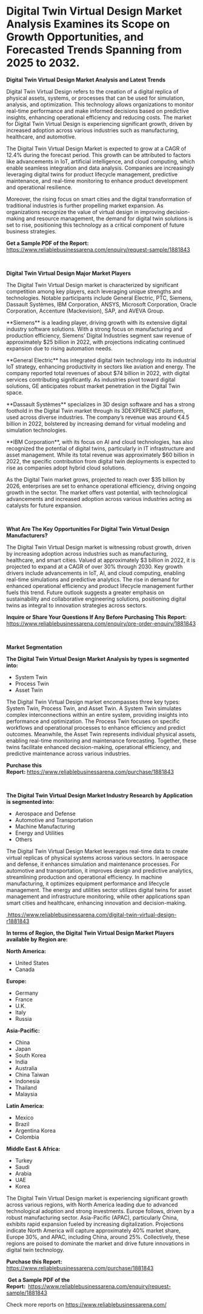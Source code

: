 <p><h1>Digital Twin Virtual Design Market Analysis Examines its Scope on Growth Opportunities, and Forecasted Trends Spanning from 2025 to 2032.</h1></p><p><strong>Digital Twin Virtual Design Market Analysis and Latest Trends</strong></p>
<p><p>Digital Twin Virtual Design refers to the creation of a digital replica of physical assets, systems, or processes that can be used for simulation, analysis, and optimization. This technology allows organizations to monitor real-time performance and make informed decisions based on predictive insights, enhancing operational efficiency and reducing costs. The market for Digital Twin Virtual Design is experiencing significant growth, driven by increased adoption across various industries such as manufacturing, healthcare, and automotive. </p><p>The Digital Twin Virtual Design Market is expected to grow at a CAGR of 12.4% during the forecast period. This growth can be attributed to factors like advancements in IoT, artificial intelligence, and cloud computing, which enable seamless integration and data analysis. Companies are increasingly leveraging digital twins for product lifecycle management, predictive maintenance, and real-time monitoring to enhance product development and operational resilience. </p><p>Moreover, the rising focus on smart cities and the digital transformation of traditional industries is further propelling market expansion. As organizations recognize the value of virtual design in improving decision-making and resource management, the demand for digital twin solutions is set to rise, positioning this technology as a critical component of future business strategies.</p></p>
<p><strong>Get a Sample PDF of the Report:&nbsp;</strong> <a href="https://www.reliablebusinessarena.com/enquiry/request-sample/1881843?utm_campaign=3368&utm_medium=2&utm_source=Github&utm_content=ia&utm_term=11032025&utm_id=digital-twin-virtual-design">https://www.reliablebusinessarena.com/enquiry/request-sample/1881843</a></p>
<p>&nbsp;</p>
<p><strong>Digital Twin Virtual Design Major Market Players</strong></p>
<p><p>The Digital Twin Virtual Design market is characterized by significant competition among key players, each leveraging unique strengths and technologies. Notable participants include General Electric, PTC, Siemens, Dassault Systèmes, IBM Corporation, ANSYS, Microsoft Corporation, Oracle Corporation, Accenture (Mackevision), SAP, and AVEVA Group. </p><p>**Siemens** is a leading player, driving growth with its extensive digital industry software solutions. With a strong focus on manufacturing and production efficiency, Siemens’ Digital Industries segment saw revenue of approximately $25 billion in 2022, with projections indicating continued expansion due to rising automation needs.</p><p>**General Electric** has integrated digital twin technology into its industrial IoT strategy, enhancing productivity in sectors like aviation and energy. The company reported total revenues of about $74 billion in 2022, with digital services contributing significantly. As industries pivot toward digital solutions, GE anticipates robust market penetration in the Digital Twin space.</p><p>**Dassault Systèmes** specializes in 3D design software and has a strong foothold in the Digital Twin market through its 3DEXPERIENCE platform, used across diverse industries. The company’s revenue was around €4.5 billion in 2022, bolstered by increasing demand for virtual modeling and simulation technologies.</p><p>**IBM Corporation**, with its focus on AI and cloud technologies, has also recognized the potential of digital twins, particularly in IT infrastructure and asset management. While its total revenue was approximately $60 billion in 2022, the specific contribution from digital twin deployments is expected to rise as companies adopt hybrid cloud solutions.</p><p>As the Digital Twin market grows, projected to reach over $35 billion by 2026, enterprises are set to enhance operational efficiency, driving ongoing growth in the sector. The market offers vast potential, with technological advancements and increased adoption across various industries acting as catalysts for future expansion.</p></p>
<p>&nbsp;</p>
<p><strong>What Are The Key Opportunities For Digital Twin Virtual Design Manufacturers?</strong></p>
<p><p>The Digital Twin Virtual Design market is witnessing robust growth, driven by increasing adoption across industries such as manufacturing, healthcare, and smart cities. Valued at approximately $3 billion in 2022, it is projected to expand at a CAGR of over 30% through 2030. Key growth drivers include advancements in IoT, AI, and cloud computing, enabling real-time simulations and predictive analytics. The rise in demand for enhanced operational efficiency and product lifecycle management further fuels this trend. Future outlook suggests a greater emphasis on sustainability and collaborative engineering solutions, positioning digital twins as integral to innovation strategies across sectors.</p></p>
<p><strong>Inquire or Share Your Questions If Any Before Purchasing This Report:</strong> <a href="https://www.reliablebusinessarena.com/enquiry/pre-order-enquiry/1881843?utm_campaign=3368&utm_medium=2&utm_source=Github&utm_content=ia&utm_term=11032025&utm_id=digital-twin-virtual-design">https://www.reliablebusinessarena.com/enquiry/pre-order-enquiry/1881843</a></p>
<p>&nbsp;</p>
<p><strong>Market Segmentation</strong></p>
<p><strong>The Digital Twin Virtual Design Market Analysis by types is segmented into:</strong></p>
<p><ul><li>System Twin</li><li>Process Twin</li><li>Asset Twin</li></ul></p>
<p><p>The Digital Twin Virtual Design market encompasses three key types: System Twin, Process Twin, and Asset Twin. A System Twin simulates complex interconnections within an entire system, providing insights into performance and optimization. The Process Twin focuses on specific workflows and operational processes to enhance efficiency and predict outcomes. Meanwhile, the Asset Twin represents individual physical assets, enabling real-time monitoring and maintenance forecasting. Together, these twins facilitate enhanced decision-making, operational efficiency, and predictive maintenance across various industries.</p></p>
<p><strong>Purchase this Report:&nbsp;</strong><a href="https://www.reliablebusinessarena.com/purchase/1881843?utm_campaign=3368&utm_medium=2&utm_source=Github&utm_content=ia&utm_term=11032025&utm_id=digital-twin-virtual-design">https://www.reliablebusinessarena.com/purchase/1881843</a></p>
<p>&nbsp;</p>
<p><strong>The Digital Twin Virtual Design Market Industry Research by Application is segmented into:</strong></p>
<p><ul><li>Aerospace and Defense</li><li>Automotive and Transportation</li><li>Machine Manufacturing</li><li>Energy and Utilities</li><li>Others</li></ul></p>
<p><p>The Digital Twin Virtual Design Market leverages real-time data to create virtual replicas of physical systems across various sectors. In aerospace and defense, it enhances simulation and maintenance processes. For automotive and transportation, it improves design and predictive analytics, streamlining production and operational efficiency. In machine manufacturing, it optimizes equipment performance and lifecycle management. The energy and utilities sector utilizes digital twins for asset management and infrastructure monitoring, while other applications span smart cities and healthcare, enhancing innovation and decision-making.</p></p>
<p><a href="https://www.reliablebusinessarena.com/digital-twin-virtual-design-r1881843?utm_campaign=3368&utm_medium=2&utm_source=Github&utm_content=ia&utm_term=11032025&utm_id=digital-twin-virtual-design">&nbsp;https://www.reliablebusinessarena.com/digital-twin-virtual-design-r1881843</a></p>
<p><strong>In terms of Region, the Digital Twin Virtual Design Market Players available by Region are:</strong></p>
<p>
    <p> <strong> North America: </strong>
        <ul>
            <li>United States</li>
            <li>Canada</li>
        </ul>
        </p> 
    <p> <strong> Europe: </strong>
        <ul>
            <li>Germany</li>
            <li>France</li>
            <li>U.K.</li>
            <li>Italy</li>
            <li>Russia</li>
        </ul>
        </p> 
    <p> <strong> Asia-Pacific: </strong>
        <ul>
            <li>China</li>
            <li>Japan</li>
            <li>South Korea</li>
            <li>India</li>
            <li>Australia</li>
            <li>China Taiwan</li>
            <li>Indonesia</li>
            <li>Thailand</li>
            <li>Malaysia</li>
        </ul>
        </p> 
    <p> <strong> Latin America: </strong>
        <ul>
            <li>Mexico</li>
            <li>Brazil</li>
            <li>Argentina Korea</li>
            <li>Colombia</li>
        </ul>
        </p> 
    <p> <strong> Middle East & Africa: </strong>
        <ul>
            <li>Turkey</li>
            <li>Saudi</li>
            <li>Arabia</li>
            <li>UAE</li>
            <li>Korea</li>
        </ul>
    </p>
    </p>
<p><p>The Digital Twin Virtual Design market is experiencing significant growth across various regions, with North America leading due to advanced technological adoption and strong investments. Europe follows, driven by a robust manufacturing sector. Asia-Pacific (APAC), particularly China, exhibits rapid expansion fueled by increasing digitalization. Projections indicate North America will capture approximately 40% market share, Europe 30%, and APAC, including China, around 25%. Collectively, these regions are poised to dominate the market and drive future innovations in digital twin technology.</p></p>
<p><strong>Purchase this Report: </strong><a href="https://www.reliablebusinessarena.com/purchase/1881843?utm_campaign=3368&utm_medium=2&utm_source=Github&utm_content=ia&utm_term=11032025&utm_id=digital-twin-virtual-design">https://www.reliablebusinessarena.com/purchase/1881843</a></p>
<p>&nbsp;<strong>Get a Sample PDF of the Report:&nbsp;&nbsp;</strong><a href="https://www.reliablebusinessarena.com/enquiry/request-sample/1881843?utm_campaign=3368&utm_medium=2&utm_source=Github&utm_content=ia&utm_term=11032025&utm_id=digital-twin-virtual-design">https://www.reliablebusinessarena.com/enquiry/request-sample/1881843</a></p>
<p><strong></strong></p>
<p>Check more reports on <a href="https://www.reliablebusinessarena.com/?utm_campaign=3368&utm_medium=2&utm_source=Github&utm_content=ia&utm_term=11032025&utm_id=digital-twin-virtual-design">https://www.reliablebusinessarena.com/</a></p>